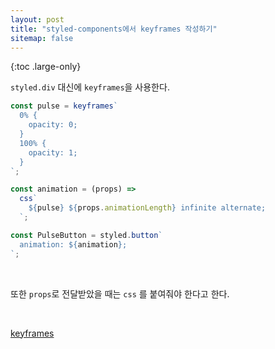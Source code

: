 ```yaml
---
layout: post
title: "styled-components에서 keyframes 작성하기"
sitemap: false
---
```


{:toc .large-only}

`styled.div` 대신에 `keyframes`을 사용한다.

```js
const pulse = keyframes`
  0% {
    opacity: 0;
  }
  100% {
    opacity: 1;
  }
`;

const animation = (props) =>
  css`
    ${pulse} ${props.animationLength} infinite alternate;
  `;

const PulseButton = styled.button`
  animation: ${animation};
`;
```

<br/>

또한 `props`로 전달받았을 때는 `css` 를 붙여줘야 한다고 한다.

<br/>

[keyframes](https://styled-components.com/docs/api#keyframes)
